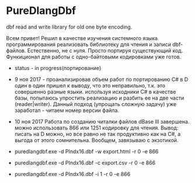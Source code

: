 # PureDlangDbf
dbf read and write library for old one byte encoding.

Всем привет! Решил в качестве изучения системного языка программирования  реализовать 
библиотеку для чтения и записи dbf-файлов. Естественно, не с нуля.
Просто портируя существующий код. Функиционал для 
работы с одно-байтовыми кодировками уже готов. 

* status - in progress(портирование)

* 9 ноя 2017 - проанализировав объем работ по портированию C# в D
один в один пришел к выводу, что это неправильно, т.к. это совершенно разные
языки. используя исходники C# в качестве базы, попытаюсь упростить 
реализацию и разбить ее на две части (reader|writer).
Данный подход (упрощать сложную задачу) уже заработал - читаем номер версии файла.

* 10 ноя 2017
Работа по созданию читалки файлов dBase III завершена.
можно использовать 866 или 1251 кодировку для чтения.
Вывод: писать на D можно, но все равно не так продуктивно как на C#,
а выгода от этого сомнительна. Вообщем, завязываю с экзотикой.

* puredlangdbf.exe -d PIndx16.dbf -w export.html  -r 0 -e 866

* puredlangdbf.exe -d PIndx16.dbf -c export.csv  -r 0 -e 866

* puredlangdbf.exe -d PIndx16.dbf -i 1  -r 0 -e 866